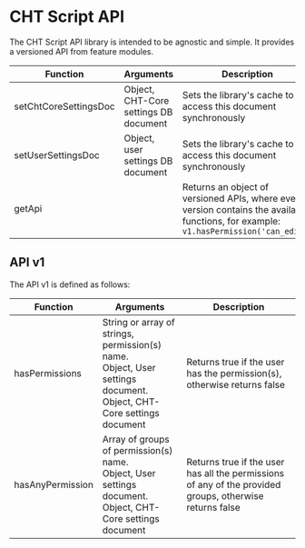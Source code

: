 # CHT Script API

The CHT Script API library is intended to be agnostic and simple. It provides a versioned API from feature modules.

| Function | Arguments | Description |
| -------- | --------- | ----------- |
| setChtCoreSettingsDoc | Object, CHT-Core settings DB document | Sets the library's cache to access this document synchronously |
| setUserSettingsDoc | Object, user settings DB document | Sets the library's cache to access this document synchronously |
| getApi | | Returns an object of versioned APIs, where every version contains the available functions, for example: `v1.hasPermission('can_edit')` |

## API v1

The API v1 is defined as follows:

| Function | Arguments | Description |
| -------- | --------- | ----------- |
| hasPermissions | String or array of strings, permission(s) name.<br>Object, User settings document.<br>Object, CHT-Core settings document  | Returns true if the user has the permission(s), otherwise returns false |
| hasAnyPermission | Array of groups of permission(s) name.<br>Object, User settings document.<br>Object, CHT-Core settings document  | Returns true if the user has all the permissions of any of the provided groups, otherwise returns false |
